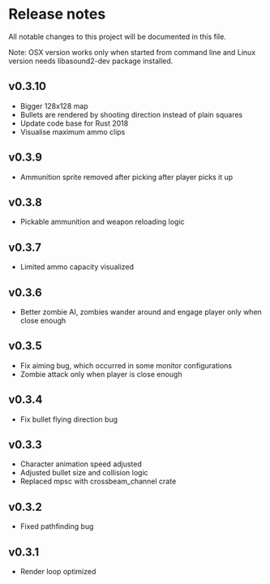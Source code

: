 # Release notes

All notable changes to this project will be documented in this file.

Note: OSX version works only when started from command line and Linux version needs libasound2-dev package installed.

## v0.3.10
  - Bigger 128x128 map
  - Bullets are rendered by shooting direction instead of plain squares
  - Update code base for Rust 2018
  - Visualise maximum ammo clips

## v0.3.9
  - Ammunition sprite removed after picking after player picks it up

## v0.3.8
  - Pickable ammunition and weapon reloading logic

## v0.3.7
  - Limited ammo capacity visualized

## v0.3.6
  - Better zombie AI, zombies wander around and engage player only when close enough

## v0.3.5
  - Fix aiming bug, which occurred in some monitor configurations
  - Zombie attack only when player is close enough

## v0.3.4
  - Fix bullet flying direction bug

## v0.3.3
  - Character animation speed adjusted
  - Adjusted bullet size and collision logic
  - Replaced mpsc with crossbeam_channel crate

## v0.3.2
  - Fixed pathfinding bug

## v0.3.1
  - Render loop optimized
